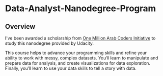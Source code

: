 # Data-Analyst-Nanodegree-Program
## Overview
I've been awarded a scholarship from [One Million Arab Coders Initiative](https://arabcoders.ae/) to study this nanodegree provided by Udacity.

This course helps to advance your programming skills and refine your ability to work with messy, complex datasets. You’ll learn to manipulate and prepare data for analysis, and create visualizations for data exploration. Finally, you’ll learn to use your data skills to tell a story with data.
